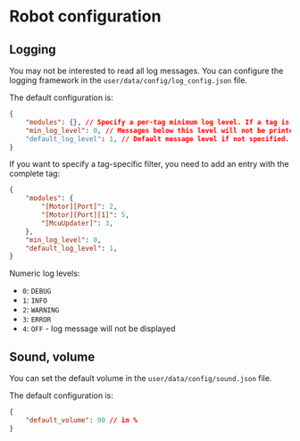 Robot configuration
===================

Logging
-------

You may not be interested to read all log messages. You can configure the logging framework in the
`user/data/config/log_config.json` file.

The default configuration is:

```json
{
    "modules": {}, // Specify a per-tag minimum log level. If a tag is missing, it defaults to `min_log_level`
    "min_log_level": 0, // Messages below this level will not be printed. Default: Level.DEBUG
    "default_log_level": 1, // Default message level if not specified. Default: Level.INFO
}
```

If you want to specify a tag-specific filter, you need to add an entry with the complete tag:

```json
{
    "modules": {
        "[Motor][Port]": 2,
        "[Motor][Port][1]": 5,
        "[McuUpdater]": 3,
    },
    "min_log_level": 0,
    "default_log_level": 1,
}
```

Numeric log levels:

- `0`: `DEBUG`
- `1`: `INFO`
- `2`: `WARNING`
- `3`: `ERROR`
- `4`: `OFF` - log message will not be displayed

Sound, volume
-------------

You can set the default volume in the `user/data/config/sound.json` file.

The default configuration is:

```json
{
    "default_volume": 90 // in %
}
```
